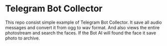 # Telegram Bot Collector
This repo consist simple example of Telegram Bot Collector. It save all audio messages and convert it from ogg to wav format. And also views the entire photostream and search the faces. If the Bot AI will found the face it save photo to archive.
